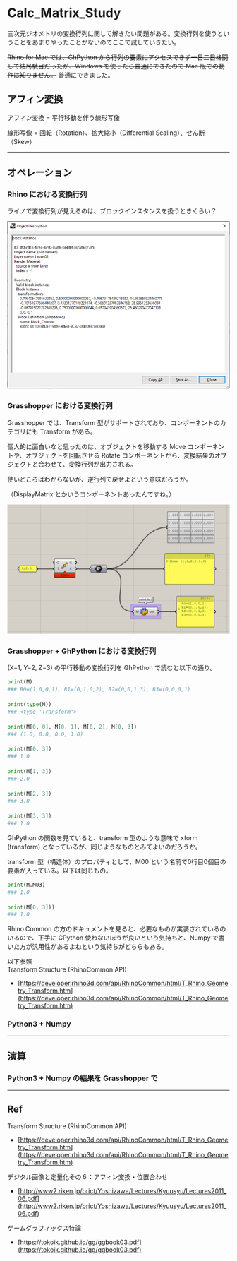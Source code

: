 # Calc_Matrix_Study  


三次元ジオメトリの変換行列に関して解きたい問題がある。変換行列を使うということをあまりやったことがないのでここで試していきたい。  

~~Rhino for Mac では、GhPython から行列の要素にアクセスできず一日二日格闘して結局駄目だったが、Windows を使ったら普通にできたので Mac 版での動作は知りません。~~ 普通にできました。  


## アフィン変換  

アフィン変換 = 平行移動を伴う線形写像  

線形写像 = 回転（Rotation）、拡大縮小（Differential Scaling）、せん断（Skew）  


---  


## オペレーション  


### Rhino における変換行列  

ライノで変換行列が見えるのは、ブロックインスタンスを扱うときくらい？  

![rhino_blockinstance](_images/matrix_0.png)  


### Grasshopper における変換行列  

Grasshopper では、Transform 型がサポートされており、コンポーネントのカテゴリにも Transform がある。  

個人的に面白いなと思ったのは、オブジェクトを移動する Move コンポーネントや、オブジェクトを回転させる Rotate コンポーネントから、変換結果のオブジェクトと合わせて、変換行列が出力される。  

使いどころはわからないが、逆行列で戻せよという意味だろうか。  

（DisplayMatrix とかいうコンポーネントあったんですね。）  

![rhino_blockinstance](_images/matrix_1.png)  



### Grasshopper + GhPython における変換行列  

(X=1, Y=2, Z=3) の平行移動の変換行列を GhPython で読むと以下の通り。

```python
print(M)
### R0=(1,0,0,1), R1=(0,1,0,2), R2=(0,0,1,3), R3=(0,0,0,1)

print(type(M))
### <type 'Transform'>

print(M[0, 0], M[0, 1], M[0, 2], M[0, 3])
### (1.0, 0.0, 0.0, 1.0)

print(M[0, 3])
### 1.0

print(M[1, 3])
### 2.0

print(M[2, 3])
### 3.0

print(M[3, 3])
### 1.0
```

GhPython の関数を見ていると、transform 型のような意味で xform (transform) となっているが、同じようなものとみてよいのだろうか。  

transform 型（構造体）のプロパティとして、M00 という名前で0行目0個目の要素が入っている。以下は同じもの。

```python
print(M.M03)
### 1.0

print(M[0, 3]))
### 1.0
```

Rhino.Common の方のドキュメントを見ると、必要なものが実装されているのいるので、下手に CPython 使わないほうが良いという気持ちと、Numpy で書いた方が汎用性があるよねという気持ちがどちらもある。  

以下参照  
Transform Structure (RhinoCommon API)  
  - [https://developer.rhino3d.com/api/RhinoCommon/html/T_Rhino_Geometry_Transform.htm](https://developer.rhino3d.com/api/RhinoCommon/html/T_Rhino_Geometry_Transform.htm)  


### Python3 + Numpy  




---  


## 演算  


### Python3 + Numpy の結果を Grasshopper で  


---  


## Ref  

Transform Structure (RhinoCommon API)  
- [https://developer.rhino3d.com/api/RhinoCommon/html/T_Rhino_Geometry_Transform.htm](https://developer.rhino3d.com/api/RhinoCommon/html/T_Rhino_Geometry_Transform.htm)  


デジタル画像と定量化その６：アフィン変換・位置合わせ  
  - [http://www2.riken.jp/brict/Yoshizawa/Lectures/Kyuusyu/Lectures2011_06.pdf](http://www2.riken.jp/brict/Yoshizawa/Lectures/Kyuusyu/Lectures2011_06.pdf)  


ゲームグラフィックス特論  
  - [https://tokoik.github.io/gg/ggbook03.pdf](https://tokoik.github.io/gg/ggbook03.pdf)  
